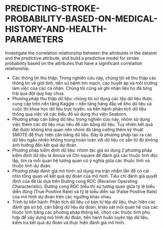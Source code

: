 # PREDICTING-STROKE-PROBABILITY-BASED-ON-MEDICAL-HISTORY-AND-HEALTH-PARAMETERS
Investigate the correlation relationship between the attributes in the dataset and the predictive attribute, and build a predictive model for stroke probability based on the attributes that have a significant correlation relationship.
- Các thông tin thu thập: Trong nghiên cứu này, chúng tôi sẽ thu thập các thông tin về giới tính, tiền sử bệnh tim mạch, cao huyết áp và môi trường làm việc của các cá nhân. Chúng tôi cũng sẽ ghi nhận liệu họ đã từng trải qua đột quỵ hay chưa.
- Phương pháp thu thập dữ liệu: chúng tôi sử dụng các tệp dữ liệu được cung cấp trên nền tảng Kaggle – nền tảng hàng đầu về kho dữ liệu và cuộc thi khoa học dữ liệu trực tuyến. và tiến hành phân tích dữ liệu thông qua việc vẽ các biểu đồ sử dụng thư viện Seaborn.
- Phương pháp cân bằng dữ liệu: trong nghiên cứu này, nhóm sử dụng việc thêm các dữ liệu mục tiêu để cân bằng dữ liệu. Tuy nhiên kết quả đạt được không khả quan nên nhóm đã tăng cường thêm kỹ thuật SMOTE để thực hiện cân bằng dữ liệu. Đây là phương pháp tạo ra các dữ liệu ngẫu nhiên không trùng hoàn toàn với dữ liệu có sẵn từ đó không ảnh hưởng đến kết quả dự đoán.
- Phương pháp kiểm định dữ liệu: nhóm tác giả sử dụng 2 phương pháp kiểm định dữ liệu là Anova và Chi-square để đánh giá các thuộc tính độc lập, tìm ra mối quan hệ tương quan có ý nghĩa giữa các thuộc tính và thuộc tính dự đoán.
- Phương pháp đánh giá mô hình: sử dụng ma trận nhầm lẫn để có cái nhìn tổng quan về kết quả dự đoán của mô hình. Tiêu chí đánh giá quyết định của đề tài dựa trên Đường cong ROC (Receiver Operating Characteristic). Đường cong ROC biểu thị sự tương quan giữa tỷ lệ biểu diễn đúng (True Positive Rate) và tỷ lệ biểu diễn sai (False Positive Rate) của mô hình dự đoán trên các ngưỡng khác nhau.
- Trình tự tiến hành: Phân tích dữ liệu cơ bản từ tệp dữ liệu, thực hiện các đánh giá sơ bộ, cân bằng dữ liệu dự đoán, khảo sát mối quan hệ của các thuộc tính bằng các phương pháp thống kê, chọn các thuộc tính phù hợp để xây dựng mô hình dự đoán, tiến hành huấn luyện tập dữ liệu, kiểm tra kết quả dự đoán và thực hiện đánh giá mô hình.
